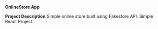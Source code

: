 **OnlineStore App**

**Project Description**
Simple online store built using Fakestore API. Simple React Project.
